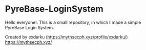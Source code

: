 # PyreBase-LoginSystem
Hello everyone!. This is a small repository, in which I made a simple PyreBase Login System.

Created by exdarku (https://mythsecph.xyz/profile/exdarku/)
https://mythsecph.xyz/
